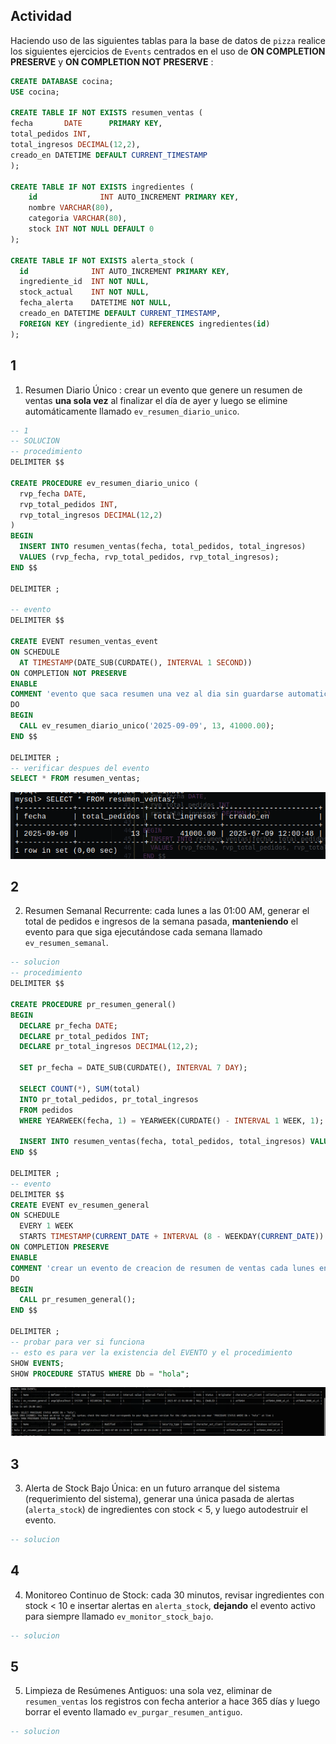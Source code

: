## Actividad

Haciendo uso de las siguientes tablas para la base de datos de `pizza` realice los siguientes ejercicios de `Events`  centrados en el uso de **ON COMPLETION PRESERVE** y **ON COMPLETION NOT PRESERVE** :

```sql
CREATE DATABASE cocina;
USE cocina;

CREATE TABLE IF NOT EXISTS resumen_ventas (
fecha       DATE      PRIMARY KEY,
total_pedidos INT,
total_ingresos DECIMAL(12,2),
creado_en DATETIME DEFAULT CURRENT_TIMESTAMP
);

CREATE TABLE IF NOT EXISTS ingredientes (
    id              INT AUTO_INCREMENT PRIMARY KEY,
    nombre VARCHAR(80),
    categoria VARCHAR(80),
    stock INT NOT NULL DEFAULT 0
);

CREATE TABLE IF NOT EXISTS alerta_stock (
  id              INT AUTO_INCREMENT PRIMARY KEY,
  ingrediente_id  INT NOT NULL,
  stock_actual    INT NOT NULL,
  fecha_alerta    DATETIME NOT NULL,
  creado_en DATETIME DEFAULT CURRENT_TIMESTAMP,
  FOREIGN KEY (ingrediente_id) REFERENCES ingredientes(id)
);
```

## 1
1. Resumen Diario Único : crear un evento que genere un resumen de ventas **una sola vez** al finalizar el día de ayer y luego se elimine automáticamente llamado `ev_resumen_diario_unico`.
```sql
-- 1
-- SOLUCION 
-- procedimiento
DELIMITER $$

CREATE PROCEDURE ev_resumen_diario_unico (
  rvp_fecha DATE,
  rvp_total_pedidos INT,
  rvp_total_ingresos DECIMAL(12,2)
) 
BEGIN
  INSERT INTO resumen_ventas(fecha, total_pedidos, total_ingresos) 
  VALUES (rvp_fecha, rvp_total_pedidos, rvp_total_ingresos);
END $$

DELIMITER ;

-- evento
DELIMITER $$

CREATE EVENT resumen_ventas_event 
ON SCHEDULE  
  AT TIMESTAMP(DATE_SUB(CURDATE(), INTERVAL 1 SECOND))
ON COMPLETION NOT PRESERVE 
ENABLE 
COMMENT 'evento que saca resumen una vez al dia sin guardarse automaticamente'
DO
BEGIN 
  CALL ev_resumen_diario_unico('2025-09-09', 13, 41000.00);
END $$

DELIMITER ;
-- verificar despues del evento 
SELECT * FROM resumen_ventas;
```
![alt text](image.png)


## 2
2. Resumen Semanal Recurrente: cada lunes a las 01:00 AM, generar el total de pedidos e ingresos de la semana pasada, **manteniendo** el evento para que siga ejecutándose cada semana llamado `ev_resumen_semanal`.
```sql
-- solucion
-- procedimiento
DELIMITER $$

CREATE PROCEDURE pr_resumen_general()
BEGIN
  DECLARE pr_fecha DATE;
  DECLARE pr_total_pedidos INT;
  DECLARE pr_total_ingresos DECIMAL(12,2);

  SET pr_fecha = DATE_SUB(CURDATE(), INTERVAL 7 DAY);

  SELECT COUNT(*), SUM(total)
  INTO pr_total_pedidos, pr_total_ingresos
  FROM pedidos
  WHERE YEARWEEK(fecha, 1) = YEARWEEK(CURDATE() - INTERVAL 1 WEEK, 1);

  INSERT INTO resumen_ventas(fecha, total_pedidos, total_ingresos) VALUES (pr_fecha, pr_total_pedidos, pr_total_ingresos);
END $$

DELIMITER ;
-- evento
DELIMITER $$
CREATE EVENT ev_resumen_general
ON SCHEDULE 
  EVERY 1 WEEK 
  STARTS TIMESTAMP(CURRENT_DATE + INTERVAL (8 - WEEKDAY(CURRENT_DATE)) DAY + INTERVAL 1 HOUR)
ON COMPLETION PRESERVE
ENABLE
COMMENT 'crear un evento de creacion de resumen de ventas cada lunes en la mañana'
DO 
BEGIN 
  CALL pr_resumen_general();
END $$

DELIMITER ; 
-- probar para ver si funciona 
-- esto es para ver la existencia del EVENTO y el procedimiento
SHOW EVENTS;
SHOW PROCEDURE STATUS WHERE Db = "hola";
```
![alt text](image-1.png)
## 3
3. Alerta de Stock Bajo Única: en un futuro arranque del sistema (requerimiento del sistema), generar una única pasada de alertas (`alerta_stock`) de ingredientes con stock < 5, y luego autodestruir el evento.
```sql
-- solucion
```

## 4 
4. Monitoreo Continuo de Stock: cada 30 minutos, revisar ingredientes con stock < 10 e insertar alertas en `alerta_stock`, **dejando** el evento activo para siempre llamado `ev_monitor_stock_bajo`.
```sql
-- solucion
```

## 5
5. Limpieza de Resúmenes Antiguos: una sola vez, eliminar de `resumen_ventas` los registros con fecha anterior a hace 365 días y luego borrar el evento llamado `ev_purgar_resumen_antiguo`.
```sql
-- solucion
```